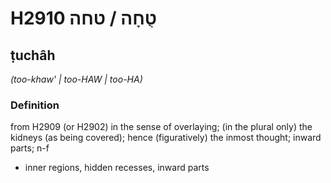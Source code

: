 # H2910 טֻחָה / טחה

## ṭuchâh

_(too-khaw' | too-HAW | too-HA)_

### Definition

from H2909 (or H2902) in the sense of overlaying; (in the plural only) the kidneys (as being covered); hence (figuratively) the inmost thought; inward parts; n-f

- inner regions, hidden recesses, inward parts
